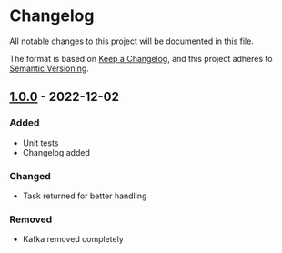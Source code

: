 # Changelog
All notable changes to this project will be documented in this file.

The format is based on [Keep a Changelog](https://keepachangelog.com/en/1.0.0/),
and this project adheres to [Semantic Versioning](https://semver.org/spec/v2.0.0.html).

## [1.0.0] - 2022-12-02
### Added
- Unit tests
- Changelog added

### Changed
- Task returned for better handling

### Removed
- Kafka removed completely

[1.0.0]: https://github.com/anexia/dotnet-cloudlog/releases/tag/v1.0.0
